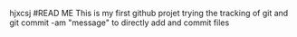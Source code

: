 hjxcsj
#READ ME
This is my first github projet
trying the tracking of git and
git commit -am "message" to directly add and commit files
